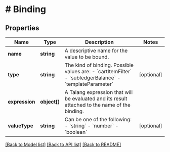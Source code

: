 # # Binding

## Properties

Name | Type | Description | Notes
------------ | ------------- | ------------- | -------------
**name** | **string** | A descriptive name for the value to be bound. | 
**type** | **string** | The kind of binding. Possible values are: - &#x60;cartItemFilter&#x60; - &#x60;subledgerBalance&#x60; - &#x60;templateParameter&#x60; | [optional] 
**expression** | **object[]** | A Talang expression that will be evaluated and its result attached to the name of the binding. | 
**valueType** | **string** | Can be one of the following: - &#x60;string&#x60; - &#x60;number&#x60; - &#x60;boolean&#x60; | [optional] 

[[Back to Model list]](../../README.md#documentation-for-models) [[Back to API list]](../../README.md#documentation-for-api-endpoints) [[Back to README]](../../README.md)


